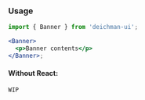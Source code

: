 ### Usage

```jsx
import { Banner } from 'deichman-ui';

<Banner>
  <p>Banner contents</p>
</Banner>;
```

#### Without React:

```html
WIP
```
